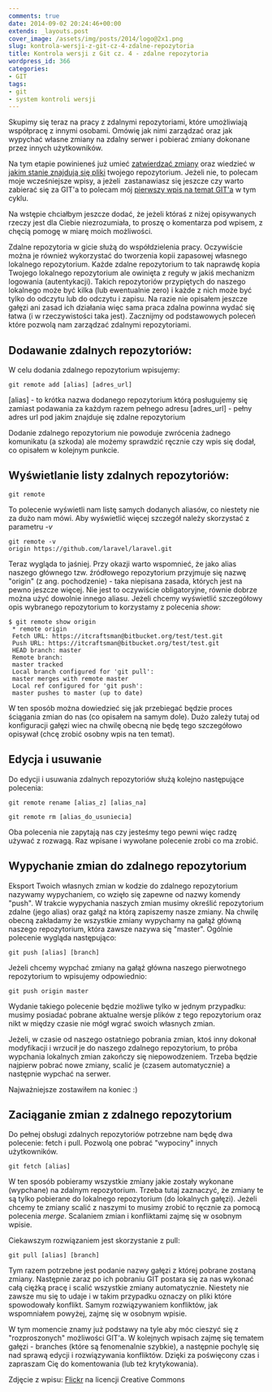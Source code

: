 ```yaml
---
comments: true
date: 2014-09-02 20:24:46+00:00
extends: _layouts.post
cover_image: /assets/img/posts/2014/logo@2x1.png
slug: kontrola-wersji-z-git-cz-4-zdalne-repozytoria
title: Kontrola wersji z Git cz. 4 - zdalne repozytoria
wordpress_id: 366
categories:
- GIT
tags:
- git
- system kontroli wersji
---
```


Skupimy się teraz na pracy z zdalnymi repozytoriami, które umożliwiają współpracę z innymi osobami. Omówię jak nimi zarządzać oraz jak wypychać własne zmiany na zdalny serwer i pobierać zmiany dokonane przez innych użytkowników.<!-- more -->

Na tym etapie powinieneś już umieć [zatwierdzać zmiany](https://itcraftsman.pl/kontrola-wersji-z-git-cz-2-instalacja-konfiguracja-i-pierwszy-commit/) oraz wiedzieć w [jakim stanie znajdują się pliki](https://itcraftsman.pl/kontrola-wersji-z-git-cz-3-cykl-zycia-plikow/) twojego repozytorium. Jeżeli nie, to polecam moje wcześniejsze wpisy, a jeżeli  zastanawiasz się jeszcze czy warto zabierać się za GIT'a to polecam mój [pierwszy wpis na temat GIT'a](https://itcraftsman.pl/kontrola-wersji-z-git-cz-1-wstep/) w tym cyklu.

Na wstępie chciałbym jeszcze dodać, że jeżeli któraś z niżej opisywanych rzeczy jest dla Ciebie niezrozumiała, to proszę o komentarza pod wpisem, z chęcią pomogę w miarę moich możliwości.


Zdalne repozytoria w gicie służą do współdzielenia pracy. Oczywiście można je również wykorzystać do tworzenia kopii zapasowej własnego lokalnego repozytorium. Każde zdalne repozytorium to tak naprawdę kopia Twojego lokalnego repozytorium ale owinięta z reguły w jakiś mechanizm logowania (autentykacji). Takich repozytoriów przypiętych do naszego lokalnego może być kilka (lub ewentualnie zero) i każde z nich może być tylko do odczytu lub do odczytu i zapisu. Na razie nie opisałem jeszcze gałęzi ani zasad ich działania więc sama praca zdalna powinna wydać się łatwa (i w rzeczywistości taka jest). Zacznijmy od podstawowych poleceń które pozwolą nam zarządzać zdalnymi repozytoriami.




## Dodawanie zdalnych repozytoriów:


W celu dodania zdalnego repozytorium wpisujemy:

```
git remote add [alias] [adres_url]
```

[alias] - to krótka nazwa dodanego repozytorium którą posługujemy się zamiast podawania za każdym razem pełnego adresu
[adres_url] - pełny adres url pod jakim znajduje się zdalne repozytorium

Dodanie zdalnego repozytorium nie powoduje zwrócenia żadnego komunikatu (a szkoda) ale możemy sprawdzić ręcznie czy wpis się dodał, co opisałem w kolejnym punkcie.




## Wyświetlanie listy zdalnych repozytoriów:



```
git remote
```

To polecenie wyświetli nam listę samych dodanych aliasów, co niestety nie za dużo nam mówi. Aby wyświetlić więcej szczegół należy skorzystać z parametru _-v_

```
git remote -v
origin https://github.com/laravel/laravel.git
```

Teraz wygląda to jaśniej. Przy okazji warto wspomnieć, że jako alias naszego głównego tzw. źródłowego repozytorium przyjmuje się nazwę "origin" (z ang. pochodzenie) - taka niepisana zasada, których jest na pewno jeszcze więcej. Nie jest to oczywiście obligatoryjne, równie dobrze można użyć dowolnie innego aliasu. Jeżeli chcemy wyświetlić szczegółowy opis wybranego repozytorium to korzystamy z polecenia _show_:

```
$ git remote show origin
 * remote origin
 Fetch URL: https://itcraftsman@bitbucket.org/test/test.git
 Push URL: https://itcraftsman@bitbucket.org/test/test.git
 HEAD branch: master
 Remote branch:
 master tracked
 Local branch configured for 'git pull':
 master merges with remote master
 Local ref configured for 'git push':
 master pushes to master (up to date)
```

W ten sposób można dowiedzieć się jak przebiegać będzie proces ściągania zmian do nas (co opisałem na samym dole). Dużo zależy tutaj od konfiguracji gałęzi wiec na chwilę obecną nie będę tego szczegółowo opisywał (chcę zrobić osobny wpis na ten temat).




## Edycja i usuwanie


Do edycji i usuwania zdalnych repozytoriów służą kolejno następujące polecenia:

```
git remote rename [alias_z] [alias_na]
```


```
git remote rm [alias_do_usuniecia]
```

Oba polecenia nie zapytają nas czy jesteśmy tego pewni więc radzę używać z rozwagą. Raz wpisane i wywołane polecenie zrobi co ma zrobić.




## Wypychanie zmian do zdalnego repozytorium


Eksport Twoich własnych zmian w kodzie do zdalnego repozytorium nazywamy wypychaniem, co wzięło się zapewne od nazwy komendy "push". W trakcie wypychania naszych zmian musimy określić repozytorium zdalne (jego alias) oraz gałąź na którą zapiszemy nasze zmiany. Na chwilę obecną zakładamy że wszystkie zmiany wypychamy na gałąź główną naszego repozytorium, która zawsze nazywa się "master". Ogólnie polecenie wygląda następująco:

```
git push [alias] [branch]
```

Jeżeli chcemy wypchać zmiany na gałąź główna naszego pierwotnego repozytorium to wpisujemy odpowiednio:

```
git push origin master
```

<div class="shadow-md p-4 bg-yellow-lighter">Wydanie takiego polecenie będzie możliwe tylko w jednym przypadku: musimy posiadać pobrane aktualne wersje plików z tego repozytorium oraz nikt w między czasie nie mógł wgrać swoich własnych zmian.</div>

Jeżeli, w czasie od naszego ostatniego pobrania zmian, ktoś inny dokonał modyfikacji i wrzucił je do naszego zdalnego repozytorium, to próba wypchania lokalnych zmian zakończy się niepowodzeniem. Trzeba będzie najpierw pobrać nowe zmiany, scalić je (czasem automatycznie) a następnie wypchać na serwer.

Najważniejsze zostawiłem na koniec :)




## Zaciąganie zmian z zdalnego repozytorium


Do pełnej obsługi zdalnych repozytoriów potrzebne nam będę dwa polecenie: fetch i pull. Pozwolą one pobrać "wypociny" innych użytkowników.

```
git fetch [alias]
```

W ten sposób pobieramy wszystkie zmiany jakie zostały wykonane (wypchane) na zdalnym repozytorium. Trzeba tutaj zaznaczyć, że zmiany te są tylko pobierane do lokalnego repozytorium (do lokalnych gałęzi). Jeżeli chcemy te zmiany scalić z naszymi to musimy zrobić to ręcznie za pomocą polecenia _merge_. Scalaniem zmian i konfliktami zajmę się w osobnym wpisie.

Ciekawszym rozwiązaniem jest skorzystanie z pull:

```
git pull [alias] [branch]
```

Tym razem potrzebne jest podanie nazwy gałęzi z której pobrane zostaną zmiany. Następnie zaraz po ich pobraniu GIT postara się za nas wykonać całą ciężką pracę i scalić wszystkie zmiany automatycznie. Niestety nie zawsze mu się to udaje i w takim przypadku oznaczy on pliki które spowodowały konflikt. Samym rozwiązywaniem konfliktów, jak wspomniałem powyżej, zajmę się w osobnym wpisie.



W tym momencie znamy już podstawy na tyle aby móc cieszyć się z "rozproszonych" możliwości GIT'a. W kolejnych wpisach zajmę się tematem gałęzi - branches (które są fenomenalnie szybkie), a następnie pochylę się nad sprawą edycji i rozwiązywania konfliktów. Dzięki za poświęcony czas i zapraszam Cię do komentowania (lub też krytykowania).

Zdjęcie z wpisu: [Flickr](https://www.flickr.com/photos/jemimus/66531124) na licencji Creative Commons
